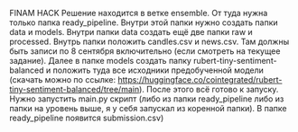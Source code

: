 FINAM HACK
Решение находится в ветке ensemble. От туда нужна только папка ready_pipeline. Внутри этой папки нужно создать папки data и models. Внутри папки data создать ещё две папки raw и processed. Внутрь папки положить candles.csv и news.csv. Там должны быть записи по 8 сентября включительно (если смотреть на текущее задание). Далее в папке models создать папку rubert-tiny-sentiment-balanced и положить туда все исходники предобученной модели (скачать можно по ссылке: https://huggingface.co/cointegrated/rubert-tiny-sentiment-balanced/tree/main). После этого всё готово к запуску. Нужно запустить main.py скрипт (либо из папки ready_pipeline либо из папки на уровень выше, я у себя запускал из коренной папки). В папке ready_pipeline появится submission.csv)
